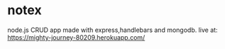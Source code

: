 # notex 
node.js CRUD app made with express,handlebars and mongodb.
live at: https://mighty-journey-80209.herokuapp.com/
